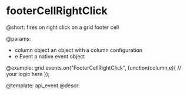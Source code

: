 footerCellRightClick
=============

@short:
fires on right click on a grid footer cell

@params:
- column		object		an object with a column configuration
- e				Event		a native event object


@example:
grid.events.on("FooterCellRightClick", function(column,e){
    // your logic here
});


@template: api_event
@descr:



